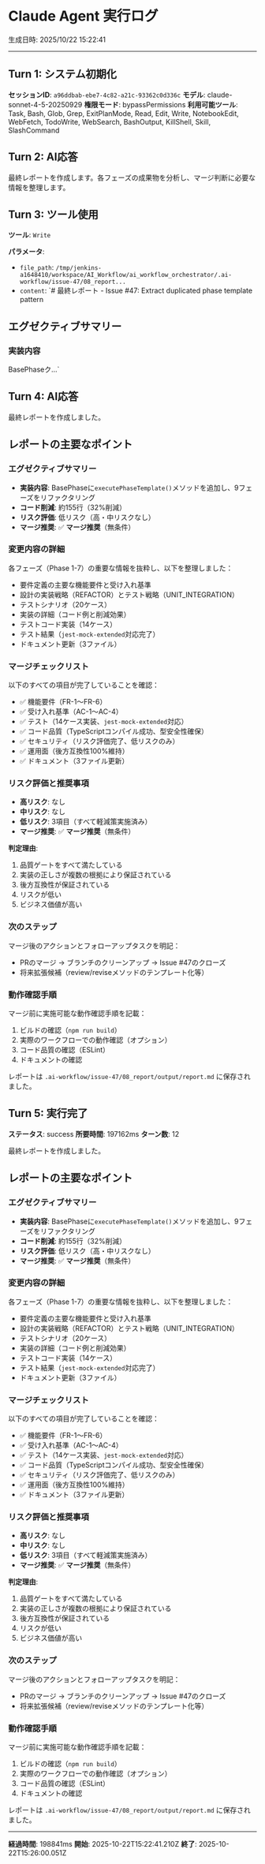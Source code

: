 # Claude Agent 実行ログ

生成日時: 2025/10/22 15:22:41

---

## Turn 1: システム初期化

**セッションID**: `a96ddbab-ebe7-4c82-a21c-93362c0d336c`
**モデル**: claude-sonnet-4-5-20250929
**権限モード**: bypassPermissions
**利用可能ツール**: Task, Bash, Glob, Grep, ExitPlanMode, Read, Edit, Write, NotebookEdit, WebFetch, TodoWrite, WebSearch, BashOutput, KillShell, Skill, SlashCommand

## Turn 2: AI応答

最終レポートを作成します。各フェーズの成果物を分析し、マージ判断に必要な情報を整理します。

## Turn 3: ツール使用

**ツール**: `Write`

**パラメータ**:
- `file_path`: `/tmp/jenkins-a1648410/workspace/AI_Workflow/ai_workflow_orchestrator/.ai-workflow/issue-47/08_report...`
- `content`: `# 最終レポート - Issue #47: Extract duplicated phase template pattern

## エグゼクティブサマリー

### 実装内容
BasePhaseク...`

## Turn 4: AI応答

最終レポートを作成しました。

## レポートの主要なポイント

### エグゼクティブサマリー
- **実装内容**: BasePhaseに`executePhaseTemplate()`メソッドを追加し、9フェーズをリファクタリング
- **コード削減**: 約155行（32%削減）
- **リスク評価**: 低リスク（高・中リスクなし）
- **マージ推奨**: ✅ **マージ推奨**（無条件）

### 変更内容の詳細
各フェーズ（Phase 1-7）の重要な情報を抜粋し、以下を整理しました：
- 要件定義の主要な機能要件と受け入れ基準
- 設計の実装戦略（REFACTOR）とテスト戦略（UNIT_INTEGRATION）
- テストシナリオ（20ケース）
- 実装の詳細（コード例と削減効果）
- テストコード実装（14ケース）
- テスト結果（`jest-mock-extended`対応完了）
- ドキュメント更新（3ファイル）

### マージチェックリスト
以下のすべての項目が完了していることを確認：
- ✅ 機能要件（FR-1～FR-6）
- ✅ 受け入れ基準（AC-1～AC-4）
- ✅ テスト（14ケース実装、`jest-mock-extended`対応）
- ✅ コード品質（TypeScriptコンパイル成功、型安全性確保）
- ✅ セキュリティ（リスク評価完了、低リスクのみ）
- ✅ 運用面（後方互換性100%維持）
- ✅ ドキュメント（3ファイル更新）

### リスク評価と推奨事項
- **高リスク**: なし
- **中リスク**: なし
- **低リスク**: 3項目（すべて軽減策実施済み）
- **マージ推奨**: ✅ **マージ推奨**（無条件）

**判定理由**:
1. 品質ゲートをすべて満たしている
2. 実装の正しさが複数の根拠により保証されている
3. 後方互換性が保証されている
4. リスクが低い
5. ビジネス価値が高い

### 次のステップ
マージ後のアクションとフォローアップタスクを明記：
- PRのマージ → ブランチのクリーンアップ → Issue #47のクローズ
- 将来拡張候補（review/reviseメソッドのテンプレート化等）

### 動作確認手順
マージ前に実施可能な動作確認手順を記載：
1. ビルドの確認（`npm run build`）
2. 実際のワークフローでの動作確認（オプション）
3. コード品質の確認（ESLint）
4. ドキュメントの確認

レポートは `.ai-workflow/issue-47/08_report/output/report.md` に保存されました。

## Turn 5: 実行完了

**ステータス**: success
**所要時間**: 197162ms
**ターン数**: 12

最終レポートを作成しました。

## レポートの主要なポイント

### エグゼクティブサマリー
- **実装内容**: BasePhaseに`executePhaseTemplate()`メソッドを追加し、9フェーズをリファクタリング
- **コード削減**: 約155行（32%削減）
- **リスク評価**: 低リスク（高・中リスクなし）
- **マージ推奨**: ✅ **マージ推奨**（無条件）

### 変更内容の詳細
各フェーズ（Phase 1-7）の重要な情報を抜粋し、以下を整理しました：
- 要件定義の主要な機能要件と受け入れ基準
- 設計の実装戦略（REFACTOR）とテスト戦略（UNIT_INTEGRATION）
- テストシナリオ（20ケース）
- 実装の詳細（コード例と削減効果）
- テストコード実装（14ケース）
- テスト結果（`jest-mock-extended`対応完了）
- ドキュメント更新（3ファイル）

### マージチェックリスト
以下のすべての項目が完了していることを確認：
- ✅ 機能要件（FR-1～FR-6）
- ✅ 受け入れ基準（AC-1～AC-4）
- ✅ テスト（14ケース実装、`jest-mock-extended`対応）
- ✅ コード品質（TypeScriptコンパイル成功、型安全性確保）
- ✅ セキュリティ（リスク評価完了、低リスクのみ）
- ✅ 運用面（後方互換性100%維持）
- ✅ ドキュメント（3ファイル更新）

### リスク評価と推奨事項
- **高リスク**: なし
- **中リスク**: なし
- **低リスク**: 3項目（すべて軽減策実施済み）
- **マージ推奨**: ✅ **マージ推奨**（無条件）

**判定理由**:
1. 品質ゲートをすべて満たしている
2. 実装の正しさが複数の根拠により保証されている
3. 後方互換性が保証されている
4. リスクが低い
5. ビジネス価値が高い

### 次のステップ
マージ後のアクションとフォローアップタスクを明記：
- PRのマージ → ブランチのクリーンアップ → Issue #47のクローズ
- 将来拡張候補（review/reviseメソッドのテンプレート化等）

### 動作確認手順
マージ前に実施可能な動作確認手順を記載：
1. ビルドの確認（`npm run build`）
2. 実際のワークフローでの動作確認（オプション）
3. コード品質の確認（ESLint）
4. ドキュメントの確認

レポートは `.ai-workflow/issue-47/08_report/output/report.md` に保存されました。


---

**経過時間**: 198841ms
**開始**: 2025-10-22T15:22:41.210Z
**終了**: 2025-10-22T15:26:00.051Z